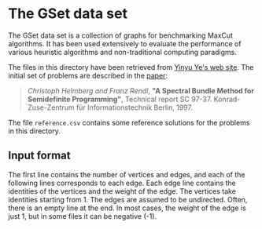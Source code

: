 # The GSet data set

The GSet data set is a collection of graphs for benchmarking MaxCut algorithms.
It has been used extensively to evaluate the performance of various heuristic algorithms
and non-traditional computing paradigms.

The files in this directory have been retrieved from [Yinyu Ye's web site](http://web.stanford.edu/~yyye/yyye/Gset/).
The initial set of problems are described in the [paper](https://opus4.kobv.de/opus4-zib/files/306/SC-97-37.pdf):

> *Christoph Helmberg and Franz Rendl*,
> **"A Spectral Bundle Method for Semidefinite Programming"**,
> Technical report SC 97-37. Konrad-Zuse-Zentrum für Informationstechnik Berlin, 1997.

The file `reference.csv` contains some reference solutions for the problems in this directory.

## Input format

The first line contains the number of vertices and edges, and each of the following lines corresponds to each edge.
Each edge line contains the identities of the vertices and the weight of the edge.
The vertices take identities starting from 1.
The edges are assumed to be undirected.
Often, there is an empty line at the end.
In most cases, the weight of the edge is just 1, but in some files it can be negative (-1).
